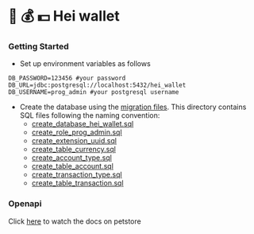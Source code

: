 # :money_with_wings: :moneybag: :dollar: Hei wallet

### Getting Started
 
- Set up environment variables as follows

```shell
DB_PASSWORD=123456 #your password 
DB_URL=jdbc:postgresql://localhost:5432/hei_wallet
DB_USERNAME=prog_admin #your postgresql username
```

- Create the database using the [migration files](resources/). This directory contains SQL files following the naming convention:
    - [create_database_hei_wallet.sql](resources/create_database_hei_wallet.sql)
    - [create_role_prog_admin.sql](resources/create_role_prog_admin.sql)
    - [create_extension_uuid.sql](resources/create_extension_uuid.sql)
    - [create_table_currency.sql](resources/create_table_currency.sql)
    - [create_account_type.sql](resources/create_account_type.sql)
    - [create_table_account.sql](resources/create_table_account.sql)
    - [create_transaction_type.sql](resources/create_transaction_type.sql)
    - [create_table_transaction.sql](resources/create_table_transaction.sql)

### Openapi

Click [here](https://petstore.swagger.io?url=https://raw.githubusercontent.com/RickaPrincy/hei-wallet/main/docs/api.yml) to watch the docs on petstore